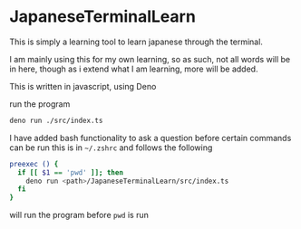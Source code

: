 # JapaneseTerminalLearn

This is simply a learning tool to learn japanese through the terminal.

I am mainly using this for my own learning, so as such, not all words will be in here, though as i extend what I am learning, more will be added.

This is written in javascript, using Deno

run the program

```bash
deno run ./src/index.ts
```

I have added bash functionality to ask a question before certain commands can be run
this is in `~/.zshrc` and follows the following

```zsh
preexec () {
  if [[ $1 == 'pwd' ]]; then
    deno run <path>/JapaneseTerminalLearn/src/index.ts
  fi
}
```

will run the program before `pwd` is run
